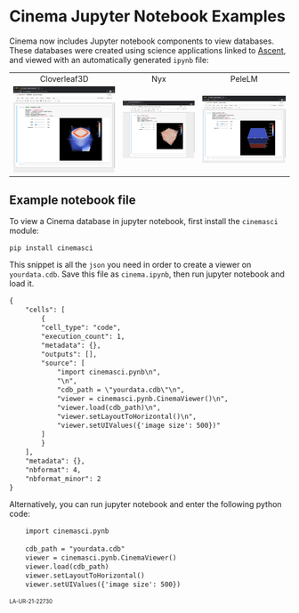 # Cinema Jupyter Notebook Examples

Cinema now includes Jupyter notebook components to view databases. These databases were created using science applications linked to <a href="https://ascent.readthedocs.io/en/latest">Ascent</a>, and viewed with an automatically generated ```ipynb``` file: 

<p align="center">
<table>
<tr>
<td style="text-align:center;">Cloverleaf3D</td>
<td style="text-align:center;">Nyx</td>
<td style="text-align:center;">PeleLM</td>
</tr>
<tr>
<td>
    <a href="https://mybinder.org/v2/gh/cinemascience/cinema_binder/HEAD?filepath=cloverleaf3D%2Fpantheon.ipynb">
        <img style="border:2px;" src="img/pynb/cloverleaf_pynb_cdb.png"></img>
    </a>
</td>
<td>
    <a href="https://mybinder.org/v2/gh/cinemascience/cinema_binder/HEAD?filepath=nyx%2Fpanthoen.ipynb">
        <img src="img/pynb/nyx_pynb_cdb.png"></img></td>
    </a>
<td>    
    <a href="https://mybinder.org/v2/gh/cinemascience/cinema_binder/HEAD?filepath=pelelm%2Fpanthoen.ipynb">
        <img src="img/pynb/pelelm_pynb_cdb.png"></img></td>
    </a>
</tr>
</table>
</p>

## Example notebook file

To view a Cinema database in jupyter notebook, first install the ```cinemasci``` module:

```
pip install cinemasci
```

This snippet is all the ```json``` you need in order to create a viewer on ```yourdata.cdb```. Save this file as ```cinema.ipynb```, then run jupyter notebook and load it.

```
{
    "cells": [
        {
        "cell_type": "code",
        "execution_count": 1,
        "metadata": {},
        "outputs": [],
        "source": [
            "import cinemasci.pynb\n",
            "\n",
            "cdb_path = \"yourdata.cdb\"\n",
            "viewer = cinemasci.pynb.CinemaViewer()\n",
            "viewer.load(cdb_path)\n",
            "viewer.setLayoutToHorizontal()\n",
            "viewer.setUIValues({'image size': 500})"
        ]
        }
    ],
    "metadata": {},
    "nbformat": 4,
    "nbformat_minor": 2
}
```

Alternatively, you can run jupyter notebook and enter the following python code:

```
    import cinemasci.pynb

    cdb_path = "yourdata.cdb"
    viewer = cinemasci.pynb.CinemaViewer()
    viewer.load(cdb_path)
    viewer.setLayoutToHorizontal()
    viewer.setUIValues({'image size': 500})
```

<sub><sup>LA-UR-21-22730</sup></sub>

